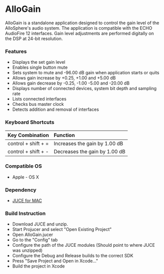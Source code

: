 # AlloGain
AlloGain is a standalone application designed to control the gain level of the AlloSphere's audio system. The application is compatible with the ECHO AudioFire 12 interfaces. Gain level adjustments are performed digitally on the DSP at 24-bit resolution.

### Features
* Displays the set gain level
* Enables single button mute
* Sets system to mute and -96.00 dB gain when application starts or quits
* Allows gain increase by +0.25, +1.00 and +5.00 dB
* Allows gain decrease by -0.25, -1.00 -5.00 and -20.00 dB
* Displays number of connected devices, system bit depth and sampling rate
* Lists connected interfaces
* Checks bus master clock
* Detects addition and removal of interfaces

### Keyboard Shortcuts
| Key Combination |  Function |
|:---|:---|
| control + shift + = | Increases the gain by 1.00 dB  |
| control + shift + - | Decreases the gain by 1.00 dB  |

### Compatible OS
* Apple - OS X

### Dependency
* [JUCE for MAC](http://www.juce.com/)

### Build Instruction
* Download JUCE and unzip.
* Start Projucer and select "Open Existing Project"
* Open AlloGain.jucer
* Go to the "Config" tab
* Configure the path of the JUCE modules (Should point to where JUCE was unzipped)
* Configure the Debug and Release builds to the correct SDK
* Press "Save Project and Open in Xcode..."
* Build the project in Xcode
